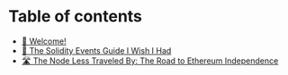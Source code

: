 # Table of contents

* [👋 Welcome!](README.md)
* [📄 The Solidity Events Guide I Wish I Had](the-solidity-events-guide-i-wish-i-had.md)
* [🛣 The Node Less Traveled By: The Road to Ethereum Independence](the-node-less-traveled-the-road-to-ethereum-independence.md)
